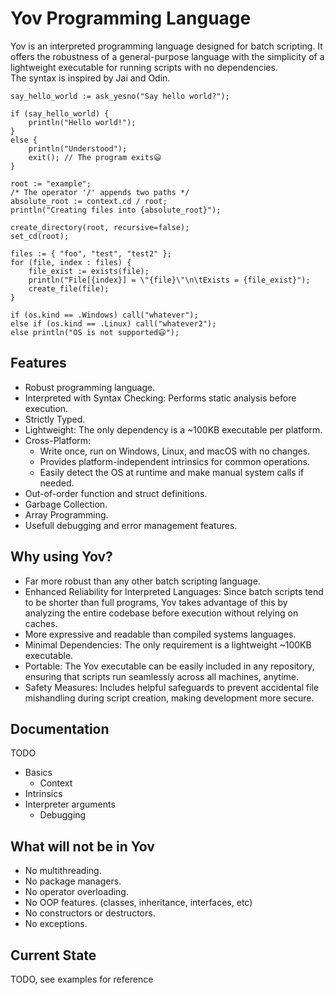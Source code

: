 # Yov Programming Language

Yov is an interpreted programming language designed for batch scripting.
It offers the robustness of a general-purpose language with the simplicity of a lightweight executable for running scripts with no dependencies.<br>
The syntax is inspired by Jai and Odin.

```yov
say_hello_world := ask_yesno("Say hello world?");

if (say_hello_world) {
    println("Hello world!");
}
else {
    println("Understood");
    exit(); // The program exits😃
}

root := "example";
/* The operator '/' appends two paths */
absolute_root := context.cd / root;
println("Creating files into {absolute_root}");

create_directory(root, recursive=false);
set_cd(root);

files := { "foo", "test", "test2" };
for (file, index : files) {
    file_exist := exists(file);
    println("File[{index}] = \"{file}\"\n\tExists = {file_exist}");
    create_file(file);
}

if (os.kind == .Windows) call("whatever");
else if (os.kind == .Linux) call("whatever2");
else println("OS is not supported😃");

```

## Features

- Robust programming language.
- Interpreted with Syntax Checking: Performs static analysis before execution.
- Strictly Typed.
- Lightweight: The only dependency is a ~100KB executable per platform.
- Cross-Platform:
    - Write once, run on Windows, Linux, and macOS with no changes.
    - Provides platform-independent intrinsics for common operations.
    - Easily detect the OS at runtime and make manual system calls if needed.
- Out-of-order function and struct definitions.
- Garbage Collection.
- Array Programming.
- Usefull debugging and error management features.

## Why using Yov?

- Far more robust than any other batch scripting language.
- Enhanced Reliability for Interpreted Languages: Since batch scripts tend to be shorter than full programs, 
Yov takes advantage of this by analyzing the entire codebase before execution without relying on caches.
- More expressive and readable than compiled systems languages.
- Minimal Dependencies: The only requirement is a lightweight ~100KB executable.
- Portable: The Yov executable can be easily included in any repository, ensuring that scripts run seamlessly across all machines, anytime.
- Safety Measures: Includes helpful safeguards to prevent accidental file mishandling during script creation, making development more secure.

## Documentation

TODO

- Basics
    - Context
- Intrinsics
- Interpreter arguments
    - Debugging

## What will not be in Yov

- No multithreading.
- No package managers.
- No operator overloading.
- No OOP features. (classes, inheritance, interfaces, etc)
- No constructors or destructors.
- No exceptions.

## Current State

TODO, see examples for reference
